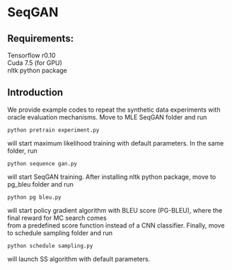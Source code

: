 # SeqGAN

## Requirements: 
Tensorflow r0.10  
Cuda 7.5 (for GPU)  
nltk python package

## Introduction
We provide example codes to repeat the synthetic data experiments with oracle evaluation mechanisms.
Move to MLE SeqGAN folder and run
```
python pretrain experiment.py
```
will start maximum likelihood training with default parameters.
In the same folder, run
```
python sequence gan.py
```
will start SeqGAN training.
After installing nltk python package, move to pg_bleu folder and run
```
python pg bleu.py
```
will start policy gradient algorithm with BLEU score (PG-BLEU), where the final reward for MC search comes  
from a predefined score function instead of a CNN classifier.
Finally, move to schedule sampling folder and run
```
python schedule sampling.py
```
will launch SS algorithm with default parameters.
